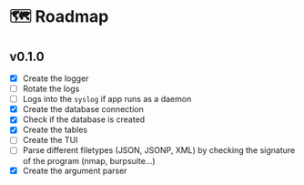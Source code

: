 # 🗺️ Roadmap

## v0.1.0

- [x] Create the logger
- [ ] Rotate the logs
- [ ] Logs into the `syslog` if app runs as a daemon
- [x] Create the database connection
- [x] Check if the database is created
- [x] Create the tables
- [ ] Create the TUI
- [ ] Parse different filetypes (JSON, JSONP, XML) by checking the signature of the program (nmap, burpsuite...)
- [x] Create the argument parser